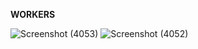 **WORKERS**

![Screenshot (4053)](https://github.com/SkullRex001/Redis_Queue_Worker/assets/122201082/3925a375-ed99-4a54-a2e0-d13c32edd0ac)
![Screenshot (4052)](https://github.com/SkullRex001/Redis_Queue_Worker/assets/122201082/35851879-5602-4d0c-9db7-f91be499c674)
